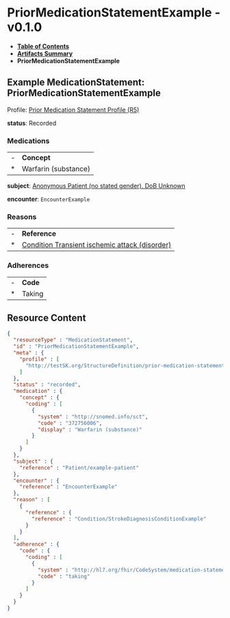# PriorMedicationStatementExample - v0.1.0

* [**Table of Contents**](toc.md)
* [**Artifacts Summary**](artifacts.md)
* **PriorMedicationStatementExample**

## Example MedicationStatement: PriorMedicationStatementExample

Profile: [Prior Medication Statement Profile (R5)](StructureDefinition-prior-medication-statement-profile.md)

**status**: Recorded

### Medications

| | |
| :--- | :--- |
| - | **Concept** |
| * | Warfarin (substance) |

**subject**: [Anonymous Patient (no stated gender), DoB Unknown](Patient-example-patient.md)

**encounter**: `EncounterExample`

### Reasons

| | |
| :--- | :--- |
| - | **Reference** |
| * | [Condition Transient ischemic attack (disorder)](Condition-StrokeDiagnosisConditionExample.md) |

### Adherences

| | |
| :--- | :--- |
| - | **Code** |
| * | Taking |



## Resource Content

```json
{
  "resourceType" : "MedicationStatement",
  "id" : "PriorMedicationStatementExample",
  "meta" : {
    "profile" : [
      "http://testSK.org/StructureDefinition/prior-medication-statement-profile"
    ]
  },
  "status" : "recorded",
  "medication" : {
    "concept" : {
      "coding" : [
        {
          "system" : "http://snomed.info/sct",
          "code" : "372756006",
          "display" : "Warfarin (substance)"
        }
      ]
    }
  },
  "subject" : {
    "reference" : "Patient/example-patient"
  },
  "encounter" : {
    "reference" : "EncounterExample"
  },
  "reason" : [
    {
      "reference" : {
        "reference" : "Condition/StrokeDiagnosisConditionExample"
      }
    }
  ],
  "adherence" : {
    "code" : {
      "coding" : [
        {
          "system" : "http://hl7.org/fhir/CodeSystem/medication-statement-adherence",
          "code" : "taking"
        }
      ]
    }
  }
}

```
